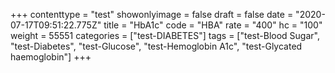 +++
contenttype = "test"
showonlyimage = false
draft = false
date = "2020-07-17T09:51:22.775Z"
title = "HbA1c"
code = "HBA"
rate = "400"
hc = "100"
weight = 55551
categories = ["test-DIABETES"]
tags = ["test-Blood Sugar", "test-Diabetes", "test-Glucose", "test-Hemoglobin A1c", "test-Glycated haemoglobin"]
+++

